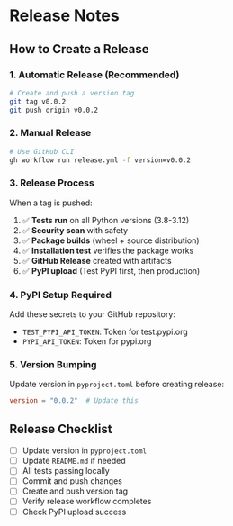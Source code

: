 # Release Notes

## How to Create a Release

### 1. Automatic Release (Recommended)
```bash
# Create and push a version tag
git tag v0.0.2
git push origin v0.0.2
```

### 2. Manual Release
```bash
# Use GitHub CLI
gh workflow run release.yml -f version=v0.0.2
```

### 3. Release Process
When a tag is pushed:
1. ✅ **Tests run** on all Python versions (3.8-3.12)
2. ✅ **Security scan** with safety
3. ✅ **Package builds** (wheel + source distribution)
4. ✅ **Installation test** verifies the package works
5. ✅ **GitHub Release** created with artifacts
6. ✅ **PyPI upload** (Test PyPI first, then production)

### 4. PyPI Setup Required
Add these secrets to your GitHub repository:
- `TEST_PYPI_API_TOKEN`: Token for test.pypi.org
- `PYPI_API_TOKEN`: Token for pypi.org

### 5. Version Bumping
Update version in `pyproject.toml` before creating release:
```toml
version = "0.0.2"  # Update this
```

## Release Checklist
- [ ] Update version in `pyproject.toml`
- [ ] Update `README.md` if needed
- [ ] All tests passing locally
- [ ] Commit and push changes
- [ ] Create and push version tag
- [ ] Verify release workflow completes
- [ ] Check PyPI upload success